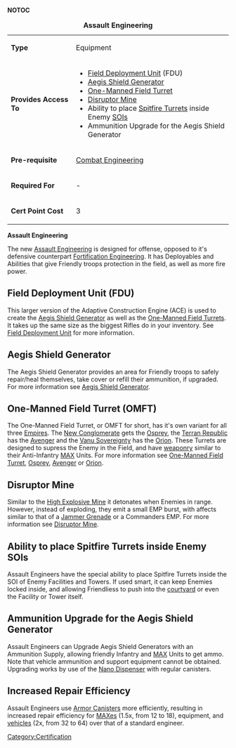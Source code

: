 **NOTOC**

<table>
<caption><strong>Assault Engineering</strong></caption>
<tbody>
<tr class="odd">
<td><p><strong>Type</strong></p></td>
<td><p>Equipment</p></td>
</tr>
<tr class="even">
<td><p><strong>Provides Access To</strong></p></td>
<td><ul>
<li><a href="Field_Deployment_Unit" title="wikilink">Field Deployment Unit</a> (FDU)</li>
<li><a href="Aegis_Shield_Generator" title="wikilink">Aegis Shield Generator</a></li>
<li><a href="One-Manned_Field_Turret" title="wikilink">One-Manned Field Turret</a></li>
<li><a href="Disruptor_Mine" title="wikilink">Disruptor Mine</a></li>
<li>Ability to place <a href="ACE#Spitfire_Turret" title="wikilink">Spitfire Turrets</a> inside Enemy <a href="SOI" title="wikilink">SOIs</a></li>
<li>Ammunition Upgrade for the Aegis Shield Generator</li>
</ul></td>
</tr>
<tr class="odd">
<td><p><strong>Pre-requisite</strong></p></td>
<td><p><a href="Combat_Engineering" title="wikilink">Combat Engineering</a></p></td>
</tr>
<tr class="even">
<td><p><strong>Required For</strong></p></td>
<td><p>-</p></td>
</tr>
<tr class="odd">
<td><p><strong>Cert Point Cost</strong></p></td>
<td><p>3</p></td>
</tr>
</tbody>
</table>

**Assault Engineering**

The new [Assault Engineering](Assault_Engineering.md "wikilink") is
designed for offense, opposed to it's defensive counterpart
[Fortification Engineering](Fortification_Engineering.md "wikilink"). It
has Deployables and Abilities that give Friendly troops protection in
the field, as well as more fire power.

## Field Deployment Unit (FDU)

This larger version of the Adaptive Construction Engine (ACE) is used to
create the [Aegis Shield Generator](Aegis_Shield_Generator.md "wikilink")
as well as the [One-Manned Field
Turrets](One.$1.md "wikilink"). It takes up the same size
as the biggest Rifles do in your inventory. See [Field Deployment
Unit](Field_Deployment_Unit.md "wikilink") for more information.

## Aegis Shield Generator

The Aegis Shield Generator provides an area for Friendly troops to
safely repair/heal themselves, take cover or refill their ammunition, if
upgraded. For more information see [Aegis Shield
Generator](Aegis_Shield_Generator.md "wikilink").

## One-Manned Field Turret (OMFT)

The One-Manned Field Turret, or OMFT for short, has it's own variant for
all three [Empires](Empire.md "wikilink"). The [New
Conglomerate](New_Conglomerate.md "wikilink") gets the
[Osprey](Osprey.md "wikilink"), the [Terran
Republic](Terran_Republic.md "wikilink") has the
[Avenger](Avenger.md "wikilink") and the [Vanu
Sovereignty](Vanu_Sovereignty.md "wikilink") has the
[Orion](Orion.md "wikilink"). These Turrets are designed to supress the
Enemy in the Field, and have [weaponry](weapon.md "wikilink") similar to
their Anti-Infantry [MAX](MAX.md "wikilink") Units. For more information
see [One-Manned Field Turret](One.$1.md "wikilink"),
[Osprey](Osprey.md "wikilink"), [Avenger](Avenger.md "wikilink") or
[Orion](Orion.md "wikilink").

## Disruptor Mine

Similar to the [High Explosive Mine](ACE.md#High_Explosive_Mine "wikilink")
it detonates when Enemies in range. However, instead of exploding, they
emit a small EMP burst, with affects similar to that of a [Jammer
Grenade](Jammer_Grenade.md "wikilink") or a Commanders EMP. For more
information see [Disruptor Mine](Disruptor_Mine.md "wikilink").

## Ability to place Spitfire Turrets inside Enemy SOIs

Assault Engineers have the special ability to place Spitfire Turrets
inside the SOI of Enemy Facilities and Towers. If used smart, it can
keep Enemies locked inside, and allowing Friendliess to push into the
[courtyard](courtyard.md "wikilink") or even the Facility or Tower itself.

## Ammunition Upgrade for the Aegis Shield Generator

Assault Engineers can Upgrade Aegis Shield Generators with an Ammunition
Supply, allowing friendly Infantry and [MAX](MAX.md "wikilink") Units to
get ammo. Note that vehicle ammunition and support equipment cannot be
obtained. Upgrading works by use of the [Nano
Dispenser](Nano_Dispenser.md "wikilink") with regular canisters.

## Increased Repair Efficiency

Assault Engineers use [Armor Canisters](Armor_Canister.md "wikilink") more
efficiently, resulting in increased repair efficiency for
[MAXes](MAX.md "wikilink") (1.5x, from 12 to 18), equipment, and
[vehicles](vehicles.md "wikilink") (2x, from 32 to 64) over that of a
standard engineer.

[Category:Certification](Category:Certification.md "wikilink")
